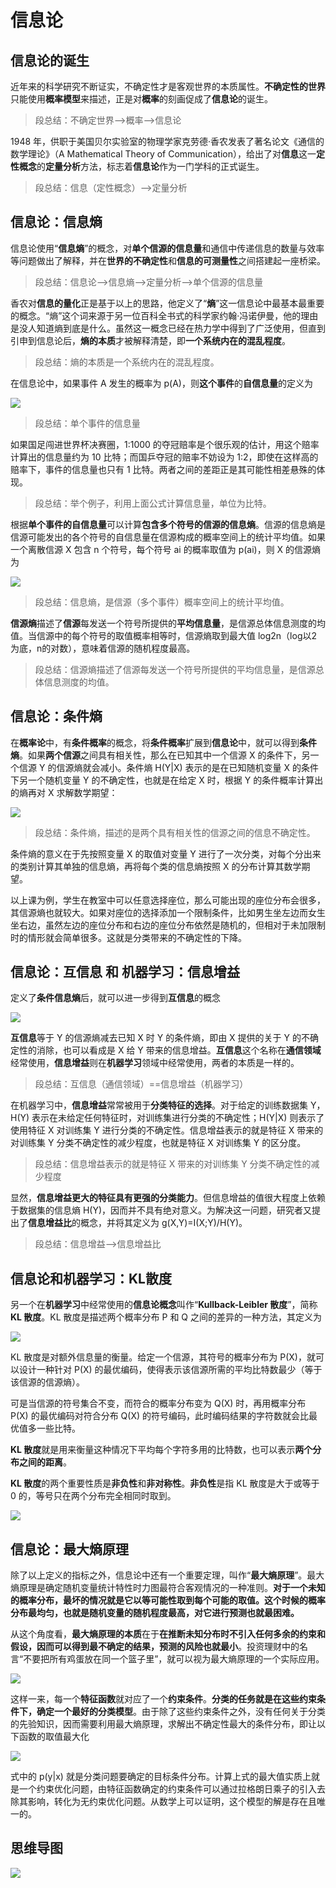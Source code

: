 # 信息论 #

## 信息论的诞生 ##

近年来的科学研究不断证实，不确定性才是客观世界的本质属性。**不确定性的世界**只能使用**概率模型**来描述，正是对**概率**的刻画促成了**信息论**的诞生。

> 段总结：不确定世界-->概率-->信息论

1948 年，供职于美国贝尔实验室的物理学家克劳德·香农发表了著名论文《通信的数学理论》（A Mathematical Theory of Communication），给出了对**信息**这一**定性概念**的**定量分析**方法，标志着**信息论**作为一门学科的正式诞生。

> 段总结：信息（定性概念）-->定量分析

## 信息论：信息熵 ##

信息论使用“**信息熵**”的概念，对**单个信源的信息量**和通信中传递信息的数量与效率等问题做出了解释，并在**世界的不确定性**和**信息的可测量性**之间搭建起一座桥梁。

> 段总结：信息论-->信息熵-->定量分析-->单个信源的信息量

香农对**信息的量化**正是基于以上的思路，他定义了“**熵**”这一信息论中最基本最重要的概念。“熵”这个词来源于另一位百科全书式的科学家约翰·冯诺伊曼，他的理由是没人知道熵到底是什么。虽然这一概念已经在热力学中得到了广泛使用，但直到引申到信息论后，**熵的本质**才被解释清楚，即**一个系统内在的混乱程度**。

> 段总结：熵的本质是一个系统内在的混乱程度。

在信息论中，如果事件 A 发生的概率为 p(A)，则**这个事件**的**自信息量**的定义为

![](images/20180403160058.png)

> 段总结：单个事件的信息量

如果国足闯进世界杯决赛圈，1:1000 的夺冠赔率是个很乐观的估计，用这个赔率计算出的信息量约为 10 比特；而国乒夺冠的赔率不妨设为 1:2，即使在这样高的赔率下，事件的信息量也只有 1 比特。两者之间的差距正是其可能性相差悬殊的体现。

> 段总结：举个例子，利用上面公式计算信息量，单位为比特。

根据**单个事件的自信息量**可以计算**包含多个符号的信源的信息熵**。信源的信息熵是信源可能发出的各个符号的自信息量在信源构成的概率空间上的统计平均值。如果一个离散信源 X 包含 n 个符号，每个符号 ai 的概率取值为 p(ai)，则 X 的信源熵为

![](images/20180403160450.png)

> 段总结：信息熵，是信源（多个事件）概率空间上的统计平均值。

**信源熵**描述了**信源**每发送一个符号所提供的**平均信息量**，是信源总体信息测度的均值。当信源中的每个符号的取值概率相等时，信源熵取到最大值 log2n（log以2为底，n的对数），意味着信源的随机程度最高。

> 段总结：信源熵描述了信源每发送一个符号所提供的平均信息量，是信源总体信息测度的均值。

## 信息论：条件熵 ##

在**概率论**中，有**条件概率**的概念，将**条件概率**扩展到**信息论**中，就可以得到**条件熵**。如果**两个信源**之间具有相关性，那么在已知其中一个信源 X 的条件下，另一个信源 Y 的信源熵就会减小。条件熵 H(Y|X) 表示的是在已知随机变量 X 的条件下另一个随机变量 Y 的不确定性，也就是在给定 X 时，根据 Y 的条件概率计算出的熵再对 X 求解数学期望：

![](images/20180403161335.png)

> 段总结：条件熵，描述的是两个具有相关性的信源之间的信息不确定性。

条件熵的意义在于先按照变量 X 的取值对变量 Y 进行了一次分类，对每个分出来的类别计算其单独的信息熵，再将每个类的信息熵按照 X 的分布计算其数学期望。

以上课为例，学生在教室中可以任意选择座位，那么可能出现的座位分布会很多，其信源熵也就较大。如果对座位的选择添加一个限制条件，比如男生坐左边而女生坐右边，虽然左边的座位分布和右边的座位分布依然是随机的，但相对于未加限制时的情形就会简单很多。这就是分类带来的不确定性的下降。

## 信息论：互信息 和 机器学习：信息增益 ##

定义了**条件信息熵**后，就可以进一步得到**互信息**的概念

![](images/20180403162015.png)

**互信息**等于 Y 的信源熵减去已知 X 时 Y 的条件熵，即由 X 提供的关于 Y 的不确定性的消除，也可以看成是 X 给 Y 带来的信息增益。**互信息**这个名称在**通信领域**经常使用，**信息增益**则在**机器学习**领域中经常使用，两者的本质是一样的。

> 段总结：互信息（通信领域）==信息增益（机器学习）

在机器学习中，**信息增益**常常被用于**分类特征的选择**。对于给定的训练数据集 Y，H(Y) 表示在未给定任何特征时，对训练集进行分类的不确定性；H(Y|X) 则表示了使用特征 X 对训练集 Y 进行分类的不确定性。信息增益表示的就是特征 X 带来的对训练集 Y 分类不确定性的减少程度，也就是特征 X 对训练集 Y 的区分度。

> 段总结：信息增益表示的就是特征 X 带来的对训练集 Y 分类不确定性的减少程度

显然，**信息增益更大的特征具有更强的分类能力**。但信息增益的值很大程度上依赖于数据集的信息熵 H(Y)，因而并不具有绝对意义。为解决这一问题，研究者又提出了**信息增益比**的概念，并将其定义为 g(X,Y)=I(X;Y)/H(Y)。

> 段总结：信息增益-->信息增益比

## 信息论和机器学习：KL散度 ##

另一个在**机器学习**中经常使用的**信息论概念**叫作“**Kullback-Leibler 散度**”，简称**KL 散度**。KL 散度是描述两个概率分布 P 和 Q 之间的差异的一种方法，其定义为

![](images/20180403163454.png)

KL 散度是对额外信息量的衡量。给定一个信源，其符号的概率分布为 P(X)，就可以设计一种针对 P(X) 的最优编码，使得表示该信源所需的平均比特数最少（等于该信源的信源熵）。

可是当信源的符号集合不变，而符合的概率分布变为 Q(X) 时，再用概率分布 P(X) 的最优编码对符合分布 Q(X) 的符号编码，此时编码结果的字符数就会比最优值多一些比特。

**KL 散度**就是用来衡量这种情况下平均每个字符多用的比特数，也可以表示**两个分布之间的距离**。

**KL 散度**的两个重要性质是**非负性**和**非对称性**。**非负性**是指 KL 散度是大于或等于 0 的，等号只在两个分布完全相同时取到。

![](images/20180403164155.png)

## 信息论：最大熵原理 ##

除了以上定义的指标之外，信息论中还有一个重要定理，叫作“**最大熵原理**”。最大熵原理是确定随机变量统计特性时力图最符合客观情况的一种准则。**对于一个未知的概率分布，最坏的情况就是它以等可能性取到每个可能的取值。这个时候的概率分布最均匀，也就是随机变量的随机程度最高，对它进行预测也就最困难。**

从这个角度看，**最大熵原理的本质**在于**在推断未知分布时不引入任何多余的约束和假设，因而可以得到最不确定的结果，预测的风险也就最小**。投资理财中的名言“不要把所有鸡蛋放在同一个篮子里”，就可以视为最大熵原理的一个实际应用。

![](images/20180403164816.png)

这样一来，每一个**特征函数**就对应了一个**约束条件**。**分类的任务就是在这些约束条件下，确定一个最好的分类模型**。由于除了这些约束条件之外，没有任何关于分类的先验知识，因而需要利用最大熵原理，求解出不确定性最大的条件分布，即让以下函数的取值最大化

![](images/20180403164933.png)

式中的 p(y|x) 就是分类问题要确定的目标条件分布。计算上式的最大值实质上就是一个约束优化问题，由特征函数确定的约束条件可以通过拉格朗日乘子的引入去除其影响，转化为无约束优化问题。从数学上可以证明，这个模型的解是存在且唯一的。

## 思维导图 ##

![](images/20180403170219.png)

